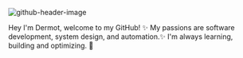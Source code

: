 ![github-header-image](https://github.com/user-attachments/assets/51d3e218-2ba8-4689-8735-10f209b98a1c)

Hey I'm Dermot, welcome to my GitHub! 
✨ My passions are software development, system design, and automation.✨
I'm always learning, building and optimizing. 🚀


